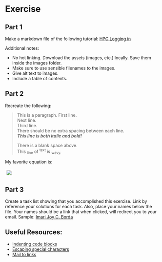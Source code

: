 # Exercise

## Part 1

Make a markdown file of the following tutorial: [HPC Logging in](https://asti.dost.gov.ph/coare/wiki/Main/using-coare/hpc/logging-in)

Additional notes:

- No hot linking. Download the assets (images, etc.) locally. Save them inside the images folder.
- Make sure to use sensible filenames to the images.
- Give alt text to images.
- Include a table of contents.

## Part 2

Recreate the following:

> This is a paragraph.
> First line.  
> Next line.  
> Third line.  
> There should be no extra spacing between each line.  
> _**This line is both italic and bold!**_
>
> There is a blank space above.  
> This <sub>line</sub> of <sup>text</sup> is <sub>wavy.</sub>

My favorite equation is:

<img style="background:white;padding:5px" src="https://latex.codecogs.com/svg.image?\frac{-b&space;\pm&space;\sqrt{b^2&space;-4ac&space;&plus;&space;2a}}{2a}">

## Part 3

Create a task list showing that you accomplished this exercise.
Link by reference your solutions for each task. Also, place your names below the file. Your names should be a link that when clicked, will redirect you to your email. Sample: [Imari Joy C. Borda](mailto:icborda@up.edu.ph)

## Useful Resources:

- [Indenting code blocks](https://www.jetbrains.com/help/hub/Markdown-Syntax.html#indented-code-blocks)
- [Escaping special characters](https://www.jetbrains.com/help/hub/Markdown-Syntax.html#backslash-escapes)
- [Mail to links](https://www.w3schools.io/file/markdown-links/#mailto-links-in-markdown)
